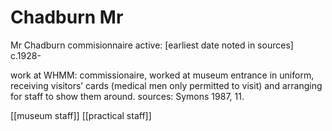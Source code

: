 



# Chadburn Mr


Mr Chadburn
commisionnaire
active: [earliest date noted in sources] c.1928-

work at WHMM: commissionaire, worked at museum entrance in uniform, receiving visitors’ cards (medical men only permitted to visit) and arranging for staff to show them around.
sources:  Symons 1987, 11.


[[museum staff]] [[practical staff]]